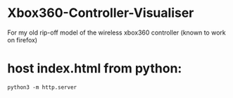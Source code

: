 # Xbox360-Controller-Visualiser
For my old rip-off model of the wireless xbox360 controller (known to work on firefox)

# host index.html from python:
  `python3 -m http.server`
  
